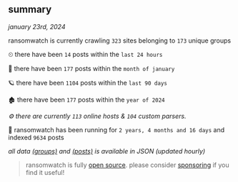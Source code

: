 
## summary
_january 23rd, 2024_

ransomwatch is currently crawling `323` sites belonging to `173` unique groups

⏲ there have been `14` posts within the `last 24 hours`

🦈 there have been `177` posts within the `month of january`

🪐 there have been `1104` posts within the `last 90 days`

🏚 there have been `177` posts within the `year of 2024`

_⚙️ there are currently `113` online hosts & `104` custom parsers._

🦕 ransomwatch has been running for `2 years, 4 months and 16 days` and indexed `9634` posts

_all data  [(groups)](http://ransomwhat.telemetry.ltd/groups) and [(posts)](http://ransomwhat.telemetry.ltd/posts) is available in JSON (updated hourly)_

> ransomwatch is fully [open source](https://github.com/joshhighet/ransomwatch#ransomwatch--). please consider [sponsoring](https://github.com/sponsors/joshhighet) if you find it useful!
